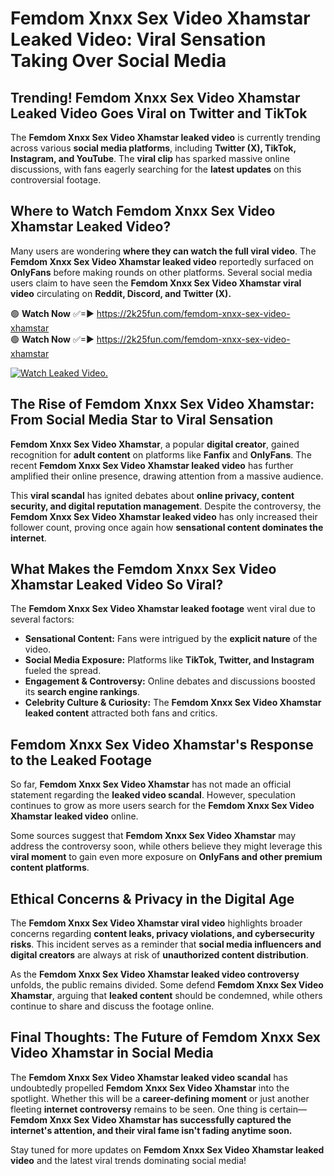 # Femdom Xnxx Sex Video Xhamstar Leaked Video: Viral Sensation Taking Over Social Media

## **Trending! Femdom Xnxx Sex Video Xhamstar Leaked Video Goes Viral on Twitter and TikTok**
The **Femdom Xnxx Sex Video Xhamstar leaked video** is currently trending across various **social media platforms**, including **Twitter (X), TikTok, Instagram, and YouTube**. The **viral clip** has sparked massive online discussions, with fans eagerly searching for the **latest updates** on this controversial footage.

## **Where to Watch Femdom Xnxx Sex Video Xhamstar Leaked Video?**
Many users are wondering **where they can watch the full viral video**. The **Femdom Xnxx Sex Video Xhamstar leaked video** reportedly surfaced on **OnlyFans** before making rounds on other platforms. Several social media users claim to have seen the **Femdom Xnxx Sex Video Xhamstar viral video** circulating on **Reddit, Discord, and Twitter (X).**

🟢 **Watch Now** ✅=► https://2k25fun.com/femdom-xnxx-sex-video-xhamstar  
🟢 **Watch Now** ✅=► https://2k25fun.com/femdom-xnxx-sex-video-xhamstar  

[![Watch Leaked Video.](https://miro.medium.com/v2/resize:fit:828/format:webp/1*cilzJN44JGOrTw9NJCrNHA.gif "Watch Leaked Video")](https://2k25fun.com/femdom-xnxx-sex-video-xhamstar)

## **The Rise of Femdom Xnxx Sex Video Xhamstar: From Social Media Star to Viral Sensation**
**Femdom Xnxx Sex Video Xhamstar**, a popular **digital creator**, gained recognition for **adult content** on platforms like **Fanfix** and **OnlyFans**. The recent **Femdom Xnxx Sex Video Xhamstar leaked video** has further amplified their online presence, drawing attention from a massive audience.

This **viral scandal** has ignited debates about **online privacy, content security, and digital reputation management**. Despite the controversy, the **Femdom Xnxx Sex Video Xhamstar leaked video** has only increased their follower count, proving once again how **sensational content dominates the internet**.

## **What Makes the Femdom Xnxx Sex Video Xhamstar Leaked Video So Viral?**
The **Femdom Xnxx Sex Video Xhamstar leaked footage** went viral due to several factors:
- **Sensational Content:** Fans were intrigued by the **explicit nature** of the video.
- **Social Media Exposure:** Platforms like **TikTok, Twitter, and Instagram** fueled the spread.
- **Engagement & Controversy:** Online debates and discussions boosted its **search engine rankings**.
- **Celebrity Culture & Curiosity:** The **Femdom Xnxx Sex Video Xhamstar leaked content** attracted both fans and critics.

## **Femdom Xnxx Sex Video Xhamstar's Response to the Leaked Footage**
So far, **Femdom Xnxx Sex Video Xhamstar** has not made an official statement regarding the **leaked video scandal**. However, speculation continues to grow as more users search for the **Femdom Xnxx Sex Video Xhamstar leaked video** online.

Some sources suggest that **Femdom Xnxx Sex Video Xhamstar** may address the controversy soon, while others believe they might leverage this **viral moment** to gain even more exposure on **OnlyFans and other premium content platforms**.

## **Ethical Concerns & Privacy in the Digital Age**
The **Femdom Xnxx Sex Video Xhamstar viral video** highlights broader concerns regarding **content leaks, privacy violations, and cybersecurity risks**. This incident serves as a reminder that **social media influencers and digital creators** are always at risk of **unauthorized content distribution**.

As the **Femdom Xnxx Sex Video Xhamstar leaked video controversy** unfolds, the public remains divided. Some defend **Femdom Xnxx Sex Video Xhamstar**, arguing that **leaked content** should be condemned, while others continue to share and discuss the footage online.

## **Final Thoughts: The Future of Femdom Xnxx Sex Video Xhamstar in Social Media**
The **Femdom Xnxx Sex Video Xhamstar leaked video scandal** has undoubtedly propelled **Femdom Xnxx Sex Video Xhamstar** into the spotlight. Whether this will be a **career-defining moment** or just another fleeting **internet controversy** remains to be seen. One thing is certain—**Femdom Xnxx Sex Video Xhamstar has successfully captured the internet's attention, and their viral fame isn't fading anytime soon.**

Stay tuned for more updates on **Femdom Xnxx Sex Video Xhamstar leaked video** and the latest viral trends dominating social media!